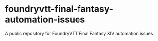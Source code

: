# foundryvtt-final-fantasy-automation-issues
A public repository for FoundryVTT Final Fantasy XIV automation issues
